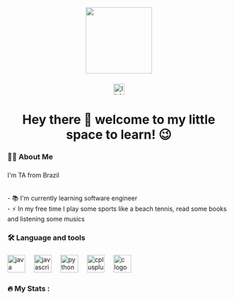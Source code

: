 <div align="center">
  <img height="150" src="https://media1.giphy.com/media/v1.Y2lkPTc5MGI3NjExdjhzZ2pkcnk2MGdqNHQ4YXE2MG1zcDVsa2I5M3Z2dGEzem81MWZkciZlcD12MV9pbnRlcm5hbF9naWZfYnlfaWQmY3Q9Zw/XAeiiJifaRpPG/giphy.gif"  />
</div>

###

<div align="center">
  <a href="https://www.linkedin.com/in/thereza-angélica-57a9b0113" target="_blank">
    <img src="https://img.shields.io/static/v1?message=LinkedIn&logo=linkedin&label=&color=0077B5&logoColor=white&labelColor=&style=for-the-badge" height="25" alt="linkedin logo"  />
  </a>
</div>

###

<h1 align="center">Hey there 👋 welcome to my little space to learn! 😉</h1>

###

<h3 align="left">👩‍💻  About Me</h3>

###

<p align="left">I'm TA from Brazil<br><br><br>- 📚 I'm currently learning software engineer<br>- ⚡ In my free time I play some sports like a beach tennis, read some books and listening some musics</p>

###

<h3 align="left">🛠 Language and tools</h3>

###

<div align="left">
  <img src="https://cdn.jsdelivr.net/gh/devicons/devicon/icons/java/java-original.svg" height="40" alt="java logo"  />
  <img width="12" />
  <img src="https://cdn.jsdelivr.net/gh/devicons/devicon/icons/javascript/javascript-original.svg" height="40" alt="javascript logo"  />
  <img width="12" />
  <img src="https://cdn.jsdelivr.net/gh/devicons/devicon/icons/python/python-original.svg" height="40" alt="python logo"  />
  <img width="12" />
  <img src="https://cdn.jsdelivr.net/gh/devicons/devicon/icons/cplusplus/cplusplus-original.svg" height="40" alt="cplusplus logo"  />
  <img width="12" />
  <img src="https://cdn.jsdelivr.net/gh/devicons/devicon/icons/c/c-original.svg" height="40" alt="c logo"  />
</div>

###

<h3 align="left">🔥   My Stats :</h3>

###

